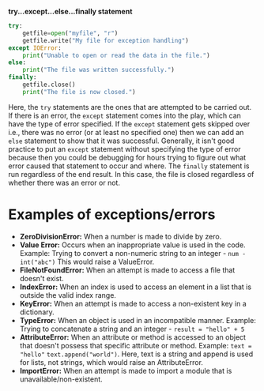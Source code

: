 
**try...except...else...finally statement**

```python title=Example/Syntax
try:
	getfile=open("myfile", "r")
	getfile.write("My file for exception handling")
except IOError:
	print("Unable to open or read the data in the file.")
else:
	print("The file was written successfully.")
finally:
	getfile.close()
	print("The file is now closed.")
```

Here, the `try` statements are the ones that are attempted to be carried out. If there is an error, the `except` statement comes into the play, which can have the type of error specified. 
If the `except` statement gets skipped over i.e., there was no error (or at least no specified one) then we can add an `else` statement to show that it was successful.
Generally, it isn't good practice to put an `except` statement without specifying the type of error because then you could be debugging for hours trying to figure out what error caused that statement to occur and where.
The `finally` statement is run regardless of the end result. In this case, the file is closed regardless of whether there was an error or not.

# Examples of exceptions/errors

- **ZeroDivisionError:** When a number is made to divide by zero.
- **Value Error:** Occurs when an inappropriate value is used in the code. 
	Example: Trying to convert a non-numeric string to an integer - `num - int("abc")`
	This would raise a ValueError.
- **FileNotFoundError:** When an attempt is made to access a file that doesn't exist.
- **IndexError:** When an index is used to access an element in a list that is outside the valid index range.
- **KeyError:** When an attempt is made to access a non-existent key in a dictionary.
- **TypeError:** When an object is used in an incompatible manner. 
	Example: Trying to concatenate a string and an integer - `result = "hello" + 5`
- **AttributeError:** When an attribute or method is accessed to an object that doesn't possess that specific attribute or method.
	Example: `text = "hello"` `text.append("world")`. Here, text is a string and append is used for lists, not strings, which would raise an AttributeError.
- **ImportError:** When an attempt is made to import a module that is unavailable/non-existent.